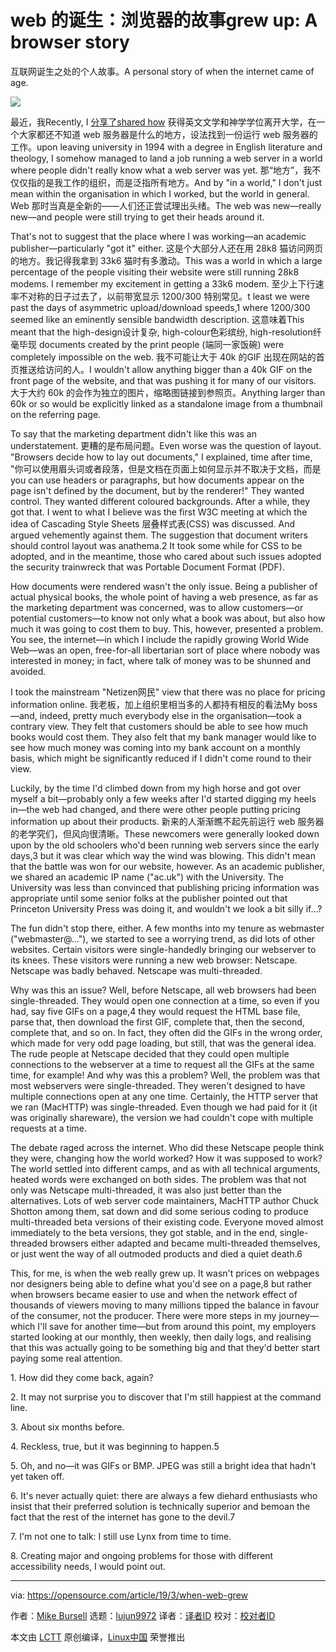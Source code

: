 [#]: collector: (lujun9972)
[#]: translator: (XYenChi )
[#]: reviewer: ( )
[#]: publisher: ( )
[#]: url: ( )
[#]: subject: (When the web grew up: A browser story)
[#]: via: (https://opensource.com/article/19/3/when-web-grew)
[#]: author: (Mike Bursell https://opensource.com/users/mikecamel)

web 的诞生：浏览器的故事grew up: A browser story
======
互联网诞生之处的个人故事。A personal story of when the internet came of age.

![](https://opensource.com/sites/default/files/styles/image-full-size/public/lead-images/OSDC_Internet_Sign.png?itok=5MFGKs14)

最近，我Recently, I [分享了shared how][1] 获得英文文学和神学学位离开大学，在一个大家都还不知道 web 服务器是什么的地方，设法找到一份运行 web 服务器的工作。upon leaving university in 1994 with a degree in English literature and theology, I somehow managed to land a job running a web server in a world where people didn't really know what a web server was yet. 那“地方”，我不仅仅指的是我工作的组织，而是泛指所有地方。And by "in a world," I don't just mean within the organisation in which I worked, but the world in general. Web 那时当真是全新的——人们还正尝试理出头绪。The web was new—really new—and people were still trying to get their heads around it.

That's not to suggest that the place where I was working—an academic publisher—particularly "got it" either. 这是个大部分人还在用 28k8 猫访问网页的地方。我记得我拿到 33k6 猫时有多激动。This was a world in which a large percentage of the people visiting their website were still running 28k8 modems. I remember my excitement in getting a 33k6 modem. 至少上下行速率不对称的日子过去了，以前带宽显示 1200/300 特别常见。t least we were past the days of asymmetric upload/download speeds,1 where 1200/300 seemed like an eminently sensible bandwidth description. 这意味着This meant that the high-design设计复杂, high-colour色彩缤纷, high-resolution纤毫毕现 documents created by the print people (端同一家饭碗) were completely impossible on the web. 我不可能让大于 40k 的GIF 出现在网站的首页推送给访问的人。I wouldn't allow anything bigger than a 40k GIF on the front page of the website, and that was pushing it for many of our visitors. 大于大约 60k 的会作为独立的图片，缩略图链接到参照页。Anything larger than 60k or so would be explicitly linked as a standalone image from a thumbnail on the referring page.

To say that the marketing department didn't like this was an understatement. 更糟的是布局问题。Even worse was the question of layout. "Browsers decide how to lay out documents," I explained, time after time, "你可以使用眉头词或者段落，但是文档在页面上如何显示并不取决于文档，而是you can use headers or paragraphs, but how documents appear on the page isn't defined by the document, but by the renderer!" They wanted control. They wanted different coloured backgrounds. After a while, they got that. I went to what I believe was the first W3C meeting at which the idea of Cascading Style Sheets 层叠样式表(CSS) was discussed. And argued vehemently against them. The suggestion that document writers should control layout was anathema.2 It took some while for CSS to be adopted, and in the meantime, those who cared about such issues adopted the security trainwreck that was Portable Document Format (PDF).

How documents were rendered wasn't the only issue. Being a publisher of actual physical books, the whole point of having a web presence, as far as the marketing department was concerned, was to allow customers—or potential customers—to know not only what a book was about, but also how much it was going to cost them to buy. This, however, presented a problem. You see, the internet—in which I include the rapidly growing World Wide Web—was an open, free-for-all libertarian sort of place where nobody was interested in money; in fact, where talk of money was to be shunned and avoided.

I took the mainstream "Netizen网民" view that there was no place for pricing information online. 我老板，加上组织里相当多的人都持有相反的看法My boss—and, indeed, pretty much everybody else in the organisation—took a contrary view. They felt that customers should be able to see how much books would cost them. They also felt that my bank manager would like to see how much money was coming into my bank account on a monthly basis, which might be significantly reduced if I didn't come round to their view.

Luckily, by the time I'd climbed down from my high horse and got over myself a bit—probably only a few weeks after I'd started digging my heels in—the web had changed, and there were other people putting pricing information up about their products. 新来的人渐渐瞧不起先前运行 web 服务器的老学究们，但风向很清晰。These newcomers were generally looked down upon by the old schoolers who'd been running web servers since the early days,3 but it was clear which way the wind was blowing. This didn't mean that the battle was won for our website, however. As an academic publisher, we shared an academic IP name ("ac.uk") with the University. The University was less than convinced that publishing pricing information was appropriate until some senior folks at the publisher pointed out that Princeton University Press was doing it, and wouldn't we look a bit silly if…?

The fun didn't stop there, either. A few months into my tenure as webmaster ("webmaster@…"), we started to see a worrying trend, as did lots of other websites. Certain visitors were single-handedly bringing our webserver to its knees. These visitors were running a new web browser: Netscape. Netscape was badly behaved. Netscape was multi-threaded.

Why was this an issue? Well, before Netscape, all web browsers had been single-threaded. They would open one connection at a time, so even if you had, say five GIFs on a page,4 they would request the HTML base file, parse that, then download the first GIF, complete that, then the second, complete that, and so on. In fact, they often did the GIFs in the wrong order, which made for very odd page loading, but still, that was the general idea. The rude people at Netscape decided that they could open multiple connections to the webserver at a time to request all the GIFs at the same time, for example! And why was this a problem? Well, the problem was that most webservers were single-threaded. They weren't designed to have multiple connections open at any one time. Certainly, the HTTP server that we ran (MacHTTP) was single-threaded. Even though we had paid for it (it was originally shareware), the version we had couldn't cope with multiple requests at a time.

The debate raged across the internet. Who did these Netscape people think they were, changing how the world worked? How it was supposed to work? The world settled into different camps, and as with all technical arguments, heated words were exchanged on both sides. The problem was that not only was Netscape multi-threaded, it was also just better than the alternatives. Lots of web server code maintainers, MacHTTP author Chuck Shotton among them, sat down and did some serious coding to produce multi-threaded beta versions of their existing code. Everyone moved almost immediately to the beta versions, they got stable, and in the end, single-threaded browsers either adapted and became multi-threaded themselves, or just went the way of all outmoded products and died a quiet death.6

This, for me, is when the web really grew up. It wasn't prices on webpages nor designers being able to define what you'd see on a page,8 but rather when browsers became easier to use and when the network effect of thousands of viewers moving to many millions tipped the balance in favour of the consumer, not the producer. There were more steps in my journey—which I'll save for another time—but from around this point, my employers started looking at our monthly, then weekly, then daily logs, and realising that this was actually going to be something big and that they'd better start paying some real attention.

1\. How did they come back, again?

2\. It may not surprise you to discover that I'm still happiest at the command line.

3\. About six months before.

4\. Reckless, true, but it was beginning to happen.5

5\. Oh, and no—it was GIFs or BMP. JPEG was still a bright idea that hadn't yet taken off.

6\. It's never actually quiet: there are always a few diehard enthusiasts who insist that their preferred solution is technically superior and bemoan the fact that the rest of the internet has gone to the devil.7

7\. I'm not one to talk: I still use Lynx from time to time.

8\. Creating major and ongoing problems for those with different accessibility needs, I would point out.

--------------------------------------------------------------------------------

via: https://opensource.com/article/19/3/when-web-grew

作者：[Mike Bursell][a]
选题：[lujun9972][b]
译者：[译者ID](https://github.com/译者ID)
校对：[校对者ID](https://github.com/校对者ID)

本文由 [LCTT](https://github.com/LCTT/TranslateProject) 原创编译，[Linux中国](https://linux.cn/) 荣誉推出

[a]: https://opensource.com/users/mikecamel
[b]: https://github.com/lujun9972
[1]: https://opensource.com/article/18/11/how-web-was-won
